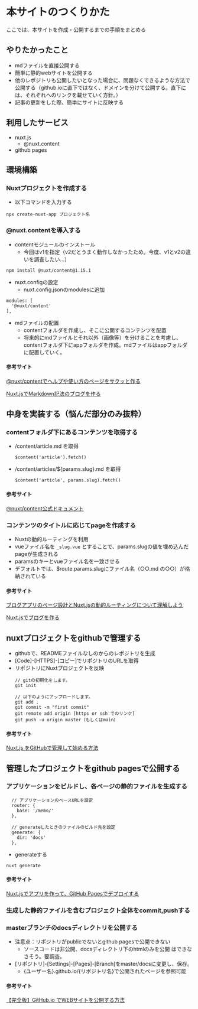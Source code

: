 # 本サイトのつくりかた
ここでは、本サイトを作成・公開するまでの手順をまとめる

## やりたかったこと
- mdファイルを直接公開する
- 簡単に静的webサイトを公開する
- 他のレポジトリも公開したいとなった場合に、問題なくできるような方法で公開する（github.ioに直下ではなく、ドメインを分けて公開する。直下には、それぞれへのリンクを載せていく方針。）
- 記事の更新をした際、簡単にサイトに反映する

## 利用したサービス
- nuxt.js
  - @nuxt.content
- github pages

## 環境構築
### Nuxtプロジェクトを作成する
- 以下コマンドを入力する
```
npx create-nuxt-app プロジェクト名
```

### @nuxt.contentを導入する
- contentモジュールのインストール
  - 今回はv1を指定（v2だとうまく動作しなかったため。今度、v1とv2の違いを調査したい…）
```
npm install @nuxt/content@1.15.1
```

- nuxt.configの設定
  - nuxt.config.jsonのmodulesに追加
```
modules: [
  '@nuxt/content'
],
```

- mdファイルの配置
  - contentフォルダを作成し、そこに公開するコンテンツを配置
  - 将来的にmdファイルとそれ以外（画像等）を分けることを考慮し、contentフォルダ下にappフォルダを作成。mdファイルはappフォルダに配置していく。

#### 参考サイト
[@nuxt/contentでヘルプや使い方のページをサクッと作る](https://www.memory-lovers.blog/entry/2021/08/24/150000)

[Nuxt.jsでMarkdown記法のブログを作る](https://blog.mktia.com/create-a-blog-with-nuxtjs/)

## 中身を実装する（悩んだ部分のみ抜粋）
### contentフォルダ下にあるコンテンツを取得する
- /content/article.md を取得
  ```
  $content('article').fetch()
  ```

- /content/articles/${params.slug}.md を取得
  ```
  $content('article', params.slug).fetch()
  ```

#### 参考サイト
[@nuxt/content公式ドキュメント](https://content.nuxtjs.org/ja/v1/getting-started/fetching/#contentpath-options)

### コンテンツのタイトルに応じてpageを作成する
- Nuxtの動的ルーティングを利用
- vueファイル名を `_slug.vue` とすることで、params.slugの値を埋め込んだpageが生成される
- paramsのキーとvueファイル名を一致させる
- デフォルトでは、$route.params.slugにファイル名（○○.md の○○）が格納されている

#### 参考サイト
[ブログアプリのページ設計とNuxt.jsの動的ルーティングについて理解しよう](https://blog.cloud-acct.com/posts/myblog-v2-nuxt-dynamic-routing/)

[Nuxt.jsでブログを作る](https://wingdoor.co.jp/blog/nuxt-js%E3%81%A7%E3%83%96%E3%83%AD%E3%82%B0%E3%82%92%E4%BD%9C%E3%82%8B/)

## nuxtプロジェクトをgithubで管理する
- githubで、READMEファイルなしのからのレポジトリを生成
- [Code]-[HTTPS]-[コピー]でリポジトリのURLを取得
- リポジトリにNuxtプロジェクトを反映
  ```
  // gitの初期化をします。
  git init

  // 以下のようにアップロードします。
  git add .
  git commit -m "first commit"
  git remote add origin [https or ssh でのリンク]
  git push -u origin master（もしくはmain）
  ```

#### 参考サイト
[Nuxt.js をGitHubで管理して始める方法](https://qiita.com/_mamezou_/items/8f3711eb64c4bb2c51f6)

## 管理したプロジェクトをgithub pagesで公開する
### アプリケーションをビルドし、各ページの静的ファイルを生成する
```
  // アプリケーションのベースURLを設定
  router: {
    base: '/memo/'
  },

  // generateしたときのファイルのビルド先を設定
  generate: {
    dir: 'docs'
  },
```
- generateする
```
nuxt generate
```

#### 参考サイト
[Nuxt.jsでアプリを作って、GitHub Pagesでデプロイする](https://zenn.dev/catch/articles/install_nuxtjs)

### 生成した静的ファイルを含むプロジェクト全体をcommit,pushする

### masterブランチのdocsディレクトリを公開する
- 注意点：リポジトリがpublicでないとgithub pagesで公開できない
  - ソースコードは非公開、docsディレクトリ下のhtmlのみを公開 はできなさそう。要調査。
- [リポジトリ]-[Settings]-[Pages]-[Branch]をmaster/docsに変更し、保存。
  - {ユーザー名}.github.io/{リポジトリ名}で公開されたページを参照可能

#### 参考サイト
[【完全版】GitHub.io でWEBサイトを公開する方法](http://chigasaki-fujisawa.weblog.to/github/)
